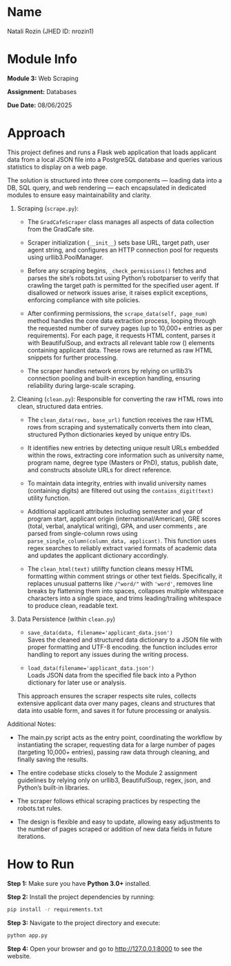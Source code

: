 # Name
Natali Rozin (JHED ID: nrozin1)

# Module Info
**Module 3:** Web Scraping

**Assignment:** Databases

**Due Date:** 08/06/2025

# Approach
This project defines and runs a Flask web application that loads applicant data from a local JSON file
into a PostgreSQL database and queries various statistics to display on a web page.

The solution is structured into three core components — loading data into a DB, SQL query, and web rendering — each encapsulated in dedicated modules to ensure easy maintainability and clarity.

1. Scraping (`scrape.py`):
   - The `GradCafeScraper` class manages all aspects of data collection from the GradCafe site.

   - Scraper initialization (`__init__`) sets base URL, target path, user agent string, and configures an HTTP connection pool for requests using urllib3.PoolManager.

   - Before any scraping begins, `_check_permissions()` fetches and parses the site’s robots.txt using Python’s robotparser to verify that crawling the target path is permitted for the specified user agent. If disallowed or network issues arise, it raises explicit exceptions, enforcing compliance with site policies.

   - After confirming permissions, the `scrape_data(self, page_num)` method handles the core data extraction process, looping through the requested number of survey pages (up to 10,000+ entries as per requirements). For each page, it requests HTML content, parses it with BeautifulSoup, and extracts all relevant table row (<tr>) elements containing applicant data. These rows are returned as raw HTML snippets for further processing.

   - The scraper handles network errors by relying on urllib3’s connection pooling and built-in exception handling, ensuring reliability during large-scale scraping.

2. Cleaning (`clean.py`):
   Responsible for converting the raw HTML rows into clean, structured data entries.

   - The `clean_data(rows, base_url)` function receives the raw HTML rows from scraping and systematically converts them into clean, structured Python dictionaries keyed by unique entry IDs.

   - It identifies new entries by detecting unique result URLs embedded within the rows, extracting core information such as university name, program name, degree type (Masters or PhD), status, publish date, and constructs absolute URLs for direct reference.

   - To maintain data integrity, entries with invalid university names (containing digits) are filtered out using the `contains_digit(text)` utility function.

   - Additional applicant attributes including semester and year of program start, applicant origin (international/American), GRE scores (total, verbal, analytical writing), GPA, and user comments , are parsed from single-column rows using `parse_single_column(column_data, applicant)`. This function uses regex searches to reliably extract varied formats of academic data and updates the applicant dictionary accordingly.

   - The `clean_html(text)` utilifty function cleans messy HTML formatting within comment strings or other text fields. Specifically, it replaces unusual patterns like `/"word/"` with `'word'`, removes line breaks by flattening them into spaces, collapses multiple whitespace characters into a single space, and trims leading/trailing whitespace to produce clean, readable text.

3. Data Persistence (within `clean.py`)
   - `save_data(data, filename='applicant_data.json')`  
     Saves the cleaned and structured data dictionary to a JSON file with proper formatting and UTF-8 encoding. the function includes error handling to report any issues during the writing process.

   - `load_data(filename='applicant_data.json')`  
     Loads JSON data from the specified file back into a Python dictionary for later use or analysis.

   This approach ensures the scraper respects site rules, collects extensive applicant data over many pages, cleans and structures that data into usable form, and saves it for future processing or analysis.

Additional Notes:
- The main.py script acts as the entry point, coordinating the workflow by instantiating the scraper, requesting data for a large number of pages (targeting 10,000+ entries), passing raw data through cleaning, and finally saving the results.

- The entire codebase sticks closely to the Module 2 assignment guidelines by relying only on urllib3, BeautifulSoup, regex, json, and Python’s built-in libraries.

- The scraper follows ethical scraping practices by respecting the robots.txt rules.

- The design is flexible and easy to update, allowing easy adjustments to the number of pages scraped or addition of new data fields in future iterations.

# How to Run
**Step 1:** Make sure you have **Python 3.0+** installed.

**Step 2:** Install the project dependencies by running:
```bash
pip install -r requirements.txt
```

**Step 3:** Navigate to the project directory and execute:
```bash
python app.py
```

**Step 4:** Open your browser and go to http://127.0.0.1:8000 to see the website.